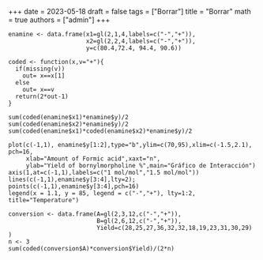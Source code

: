 +++
date      = 2023-05-18
draft     = false
tags      = ["Borrar"]
title     = "Borrar"
math      = true
authors = ["admin"]
+++


```{r}
enamine <- data.frame(x1=gl(2,1,4,labels=c("-","+")),
                      x2=gl(2,2,4,labels=c("-","+")),
                      y=c(80.4,72.4, 94.4, 90.6))

coded <- function(x,v="+"){
  if(missing(v))
    out= x==x[1]
  else
    out= x==v
  return(2*out-1)
}

sum(coded(enamine$x1)*enamine$y)/2
sum(coded(enamine$x2)*enamine$y)/2
sum(coded(enamine$x1)*coded(enamine$x2)*enamine$y)/2
```


```{r}
plot(c(-1,1), enamine$y[1:2],type="b",ylim=c(70,95),xlim=c(-1.5,2.1), pch=16,
     xlab="Amount of Formic acid",xaxt="n",
     ylab="Yield of bornylmorpholine %",main="Gráfico de Interacción")
axis(1,at=c(-1,1),labels=c("1 mol/mol","1.5 mol/mol"))
lines(c(-1,1),enamine$y[3:4],lty=2); points(c(-1,1),enamine$y[3:4],pch=16)
legend(x = 1.1, y = 85, legend = c("-","+"), lty=1:2, title="Temperature")

```





```{r}
conversion <- data.frame(A=gl(2,3,12,c("-","+")),
                         B=gl(2,6,12,c("-","+")),
                         Yield=c(28,25,27,36,32,32,18,19,23,31,30,29) )
n <- 3
sum(coded(conversion$A)*conversion$Yield)/(2*n)
```


```{r}

```

